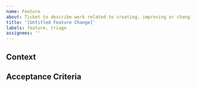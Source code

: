 ```yaml
---
name: Feature
about: Ticket to describe work related to creating, improving or changing a feature.
title: '[Untitled Feature Change]'
labels: feature, triage
assignees: ''
---
```


## Context

<!-- Provide any relevant context and other information.
Why should this be implemented? If it's a new feature, provide information about why this is important for users. If it's a change that doesn't affect
users, why else is it important? This will help us triage the issue.
-->

## Acceptance Criteria

<!-- Define acceptance Criteria as a checklist. If an issue is too big, it
is encouraged to split it into several issues.

Example:
- [ ] Users should be able to view a list of all their transactions in the app
- [ ] Transaction list should be visible in separate tab
-->
